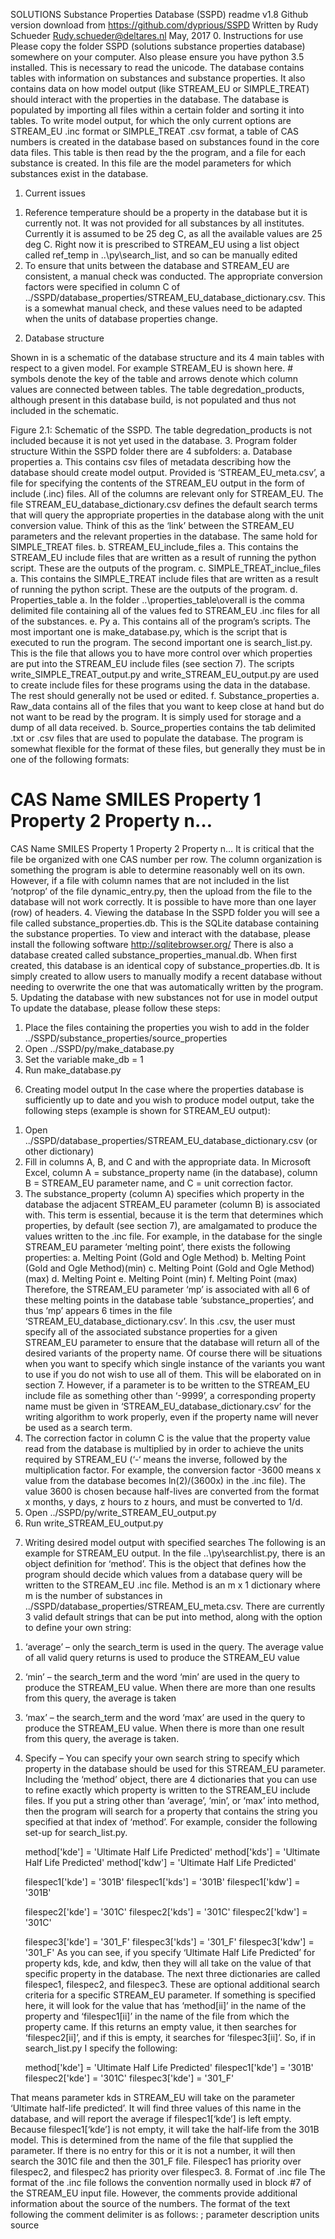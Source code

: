 SOLUTIONS Substance Properties Database (SSPD) readme v1.8
Github version
download from https://github.com/dyprious/SSPD
Written by Rudy Schueder
Rudy.schueder@deltares.nl
May, 2017
0.	Instructions for use
Please copy the folder SSPD (solutions substance properties database) somewhere on your computer. Also please ensure you have python 3.5 installed. This is necessary to read the unicode.
The database contains tables with information on substances and substance properties. It also contains data on how model output (like STREAM_EU or SIMPLE_TREAT) should interact with the properties in the database. The database is populated by importing all files within a certain folder and sorting it into tables. 
To write model output, for which the only current options are STREAM_EU .inc format or SIMPLE_TREAT .csv format, a table of CAS numbers is created in the database based on substances found in the core data files. This table is then read by the the program, and a file for each substance is created. In this file are the model parameters for which substances exist in the database. 
1.	Current issues
1)	Reference temperature should be a property in the database but it is currently not. It was not provided for all substances by all institutes. Currently it is assumed to be 25 deg C, as all the available values are 25 deg C. Right now it is prescribed to STREAM_EU using a list object called ref_temp in ..\py\search_list, and so can be manually edited
2)	To ensure that units between the database and STREAM_EU are consistent, a manual check was conducted. The appropriate conversion factors were specified in column C of ../SSPD/database_properties/STREAM_EU_database_dictionary.csv. This is a somewhat manual check, and these values need to be adapted when the units of database properties change. 






2.	Database structure

Shown in is a schematic of the database structure and its 4 main tables with respect to a given model. For example STREAM_EU is shown here. # symbols denote the key of the table and arrows denote which column values are connected between tables. The table degredation_products, although present in this database build, is not populated and thus not included in the schematic.
 
Figure 2.1: Schematic of the SSPD. The table degredation_products is not included because it is not yet used in the database.
3.	Program folder structure
Within the SSPD folder there are 4 subfolders:
a.	Database properties
a.	This contains csv files of metadata describing how the database should create model output. Provided is ‘STREAM_EU_meta.csv’, a file for specifying the contents of the STREAM_EU output in the form of include (.inc) files. All of the columns are relevant only for STREAM_EU. The file STREAM_EU_database_dictionary.csv defines the default search terms that will query the appropriate properties in the database along with the unit conversion value. Think of this as the ‘link’ between the STREAM_EU parameters and the relevant properties in the database. The same hold for SIMPLE_TREAT files.
b.	STREAM_EU_include_files
a.	This contains the STREAM_EU include files that are written as a result of running the python script. These are the outputs of the program.
c.	SIMPLE_TREAT_inclue_files
a.	This contains the SIMPLE_TREAT include files that are written as a result of running the python script. These are the outputs of the program.
d.	Properties_table
a.	In the folder ..\properties_table\overall is the comma delimited file containing all of the values fed to STREAM_EU .inc files for all of the substances.
e.	Py
a.	This contains all of the program’s scripts. The most important one is make_database.py, which is the script that is executed to run the program. The second important one is search_list.py. This is the file that allows you to have more control over which properties are put into the STREAM_EU include files (see section 7). The scripts write_SIMPLE_TREAT_output.py and write_STREAM_EU_output.py are used to create include files for these programs using the data in the database. The rest should generally not be used or edited.
f.	Substance_properties
a.	Raw_data contains all of the files that you want to keep close at hand but do not want to be read by the program. It is simply used for storage and a dump of all data received.
b.	Source_properties contains the tab delimited .txt or .csv files that are used to populate the database. The program is somewhat flexible for the format of these files, but generally they must be in one of the following formats:
#	CAS	Name	SMILES 	Property 1	Property 2	Property n…
  
CAS	Name	SMILES 	Property 1	Property 2	Property n…
It is critical that the file be organized with one CAS number per row. The column organization is something the program is able to determine reasonably well on its own. However, if a file with column names that are not included in the list ‘notprop’ of the file dynamic_entry.py, then the upload from the file to the database will not work correctly. It is possible to have more than one layer (row) of headers.
4.	Viewing the database
In the SSPD folder you will see a file called substance_properties.db. This is the SQLite database containing the substance properties. To view and interact with the database, please install the following software http://sqlitebrowser.org/
There is also a database created called substance_properties_manual.db. When first created, this database is an identical copy of substance_properties.db. It is simply created to allow users to manually modify a recent database without needing to overwrite the one that was automatically written by the program.
5.	Updating the database with new substances not for use in model output
To update the database, please follow these steps:
1)	Place the files containing the properties you wish to add in the folder ../SSPD/substance_properties/source_properties
2)	Open ../SSPD/py/make_database.py
3)	Set the variable make_db = 1
4)	Run make_database.py
6.	Creating model output
In the case where the properties database is sufficiently up to date and you wish to produce model output, take the following steps (example is shown for STREAM_EU output):
1)	Open ../SSPD/database_properties/STREAM_EU_database_dictionary.csv (or other dictionary)
2)	Fill in columns A, B, and C and with the appropriate data. In Microsoft Excel, column A = substance_property name (in the database), column B = STREAM_EU parameter name, and C = unit correction factor. 
3)	The substance_property (column A) specifies which property in the database the adjacent STREAM_EU parameter (column B) is associated with. This term is essential, because it is the term that determines which properties, by default (see section 7), are amalgamated to produce the values written to the .inc file. For example, in the database for the single STREAM_EU parameter ‘melting point’, there exists the following properties:
a.	Melting Point (Gold and Ogle Method)
b.	Melting Point (Gold and Ogle Method)(min)
c.	Melting Point (Gold and Ogle Method)(max)
d.	Melting Point 
e.	Melting Point (min)
f.	Melting Point (max)
Therefore, the STREAM_EU parameter ‘mp’ is associated with all 6 of these melting points in the database table ‘substance_properties’, and thus ‘mp’ appears 6 times in the file ‘STREAM_EU_database_dictionary.csv’. In this .csv, the user must specify all of the associated substance properties for a given STREAM_EU parameter to ensure that the database will return all of the desired variants of the property name. Of course there will be situations when you want to specify which single instance of the variants you want to use if you do not wish to use all of them. This will be elaborated on in section 7. However, if a parameter is to be written to the STREAM_EU include file as something other than ‘-9999’, a corresponding property name must be given in ‘STREAM_EU_database_dictionary.csv’ for the writing algorithm to work properly, even if the property name will never be used as a search term.
4)	The correction factor in column C is the value that the property value read from the database is multiplied by in order to achieve the units required by STREAM_EU (‘-‘ means the inverse, followed by the multiplication factor. For example, the conversion factor -3600 means x value from the database becomes ln(2)/(3600x) in the .inc file). The value 3600 is chosen because half-lives are converted from the format x months, y days, z hours to z hours, and must be converted to 1/d.
5)	Open ../SSPD/py/write_STREAM_EU_output.py
6)	Run write_STREAM_EU_output.py
7.	Writing desired model output with specified searches
The following is an example for STREAM_EU output. In the file ..\py\searchlist.py, there is an object definition for ‘method’. This is the object that defines how the program should decide which values from a database query will be written to the STREAM_EU .inc file. Method is an m x 1 dictionary where m is the number of substances in ../SSPD/database_properties/STREAM_EU_meta.csv. There are currently 3 valid default strings that can be put into method, along with the option to define your own string:
1)	‘average’ – only the search_term is used in the query. The average value of all valid query returns is used to produce the STREAM_EU value
2)	‘min’ – the search_term and the word ‘min’ are used in the query to produce the STREAM_EU value. When there are more than one results from this query, the average is taken
3)	‘max’ – the search_term and the word ‘max’ are used in the query to produce the STREAM_EU value. When there is more than one result from this query, the average is taken.
4)	Specify – You can specify your own search string to specify which property in the database should be used for this STREAM_EU parameter. Including the ‘method’ object, there are 4 dictionaries that you can use to refine exactly which property is written to the STREAM_EU include files. If you put a string other than ‘average’, ’min’, or ‘max’ into method, then the program will search for a property that contains the string you specified at that index of ‘method’. For example, consider the following set-up for search_list.py. 

    method['kde'] = 'Ultimate Half Life Predicted'
    method['kds'] = 'Ultimate Half Life Predicted'
method['kdw'] = 'Ultimate Half Life Predicted'    

    filespec1['kde'] = '301B'
    filespec1['kds'] = '301B'
filespec1['kdw'] = '301B'

    filespec2['kde'] = '301C'
    filespec2['kds'] = '301C'
filespec2['kdw'] = '301C'

    filespec3['kde'] = '301_F'
    filespec3['kds'] = '301_F'
    filespec3['kdw'] = '301_F'
As you can see, if you specify ‘Ultimate Half Life Predicted’ for property kds, kde, and kdw, then they will all take on the value of that specific property in the database.
The next three dictionaries are called filespec1, filespec2, and filespec3. These are optional additional search criteria for a specific STREAM_EU parameter. If something is specified here, it will look for the value that has ‘method[ii]’ in the name of the property and ‘filespec1[ii]’ in the name of the file from which the property came. If this returns an empty value, it then searches for ‘filespec2[ii]’, and if this is empty, it searches for ‘filespec3[ii]’. So, if in search_list.py I specify the following:

    method['kde'] = 'Ultimate Half Life Predicted'
    filespec1['kde'] = '301B'
    filespec2['kde'] = '301C'
    filespec3['kde'] = '301_F'

That means parameter kds in STREAM_EU will take on the parameter ‘Ultimate half-life predicted’. It will find three values of this name in the database, and will report the average if filespec1[‘kde’] is left empty. Because filespec1[‘kde’] is not empty, it will take the half-life from the 301B model. This is determined from the name of the file that supplied the parameter. If there is no entry for this or it is not a number, it will then search the 301C file and then the 301_F file. Filespec1 has priority over filespec2, and filespec2 has priority over filespec3.
8.	Format of .inc file
The format of the .inc file follows the convention normally used in block #7 of the STREAM_EU input file. However, the comments provide additional information about the source of the numbers. The format of the text following the comment delimiter is as follows:
; parameter description             units            source            

